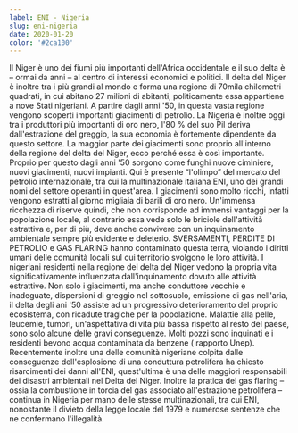 ```yaml
---
label: ENI - Nigeria
slug: eni-nigeria
date: 2020-01-20
color: '#2ca100'
---
```


Il Niger è uno dei fiumi più importanti dell'Africa occidentale e il suo delta è – ormai da anni – al centro di interessi economici e politici. Il delta del Niger è inoltre tra i più grandi al mondo e forma una regione di 70mila chilometri quadrati, in cui abitano 27 milioni di abitanti, politicamente essa appartiene a nove Stati nigeriani. A partire dagli anni '50, in questa vasta regione vengono scoperti importanti giacimenti di petrolio. La Nigeria è inoltre oggi tra i produttori più importanti di oro nero, l'80 % del suo Pil deriva dall'estrazione del greggio, la sua economia è fortemente dipendente da questo settore. La maggior parte dei giacimenti sono proprio all'interno della regione del delta del Niger, ecco perché essa è così importante. Proprio per questo dagli anni '50 sorgono come funghi nuove ciminiere, nuovi giacimenti, nuovi impianti. Qui è presente “l'olimpo” del mercato del petrolio internazionale, tra cui la multinazionale italiana ENI, uno dei grandi nomi del settore operanti in quest'area. I giacimenti sono molto ricchi, infatti vengono estratti al giorno migliaia di barili di oro nero. Un'immensa ricchezza di riserve quindi, che non corrisponde ad immensi vantaggi per la popolazione locale, al contrario essa vede solo le briciole dell'attività estrattiva e, per di più, deve anche convivere con un inquinamento ambientale sempre più evidente e deleterio. SVERSAMENTI, PERDITE DI PETROLIO e GAS FLARING hanno contaminato questa terra, violando i diritti umani delle comunità locali sul cui territorio svolgono le loro attività. I nigeriani residenti nella regione del delta del Niger vedono la propria vita significativamente influenzata dall'inquinamento dovuto alle attività estrattive. Non solo i giacimenti, ma anche conduttore vecchie e inadeguate, dispersioni di greggio nel sottosuolo, emissione di gas nell'aria, il delta degli ani '50 assiste ad un progressivo deterioramento del proprio ecosistema, con ricadute tragiche per la popolazione. Malattie alla pelle, leucemie, tumori, un'aspettativa di vita più bassa rispetto al resto del paese, sono solo alcune delle gravi conseguenze. Molti pozzi sono inquinati e i residenti bevono acqua contaminata da benzene ( rapporto Unep). Recentemente inoltre una delle comunità nigeriane colpita dalle conseguenze dell'esplosione di una conduttura petrolifera ha chiesto risarcimenti dei danni all'ENI, quest'ultima è una delle maggiori responsabili dei disastri ambientali nel Delta del Niger. Inoltre la pratica del gas flaring – ossia la combustione in torcia del gas associato all'estrazione petrolifera – continua in Nigeria per mano delle stesse multinazionali, tra cui ENI, nonostante il divieto della legge locale del 1979 e numerose sentenze che ne confermano l'illegalità.